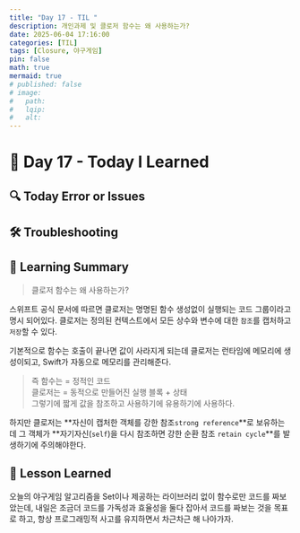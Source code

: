 ```yaml
---
title: "Day 17 - TIL "
description: 개인과제 및 클로저 함수는 왜 사용하는가?
date: 2025-06-04 17:16:00
categories: [TIL]
tags: [Closure, 야구게임]
pin: false
math: true
mermaid: true
# published: false
# image:
#   path:
#   lqip: 
#   alt: 
---
```


# 📘 Day 17 - Today I Learned

 ## 🔍 Today Error or Issues  

 ## 🛠️ Troubleshooting

 ## 📝 Learning Summary
 > 클로저 함수는 왜 사용하는가?  

 스위프트 공식 문서에 따르면 클로저는 명명된 함수 생성없이 실행되는 코드 그룹이라고 명시 되어있다.
 클로저는 정의된 컨텍스트에서 모든 상수와 변수에 대한 `참조`를 캡처하고 `저장`할 수 있다. 

 기본적으로 함수는 호출이 끝나면 값이 사라지게 되는데 클로저는 런타임에 메모리에 생성이되고, Swift가 자동으로 메모리를 관리해준다.

 > 즉 함수는 = 정적인 코드  
 클로저는 = 동적으로 만들어진 실행 블록 + 상태  
 그렇기에 짧게 값을 참조하고 사용하기에 유용하기에 사용하다.  

 하지만 클로저는 **자신이 캡처한 객체를 강한 참조`strong reference`**로 보유하는데 그 객체가 **자기자신(`self`)을 다시 참조하면 강한 순환 참조 `retain cycle`**를 발생하기에 주의해야한다.

 ## 📘 Lesson Learned
 오늘의 야구게임 알고리즘을 Set이나 제공하는 라이브러리 없이 함수로만 코드를 짜보았는데, 내일은 조금더 코드를 가독성과 효율성을 둘다 잡아서 코드를 짜보는 것을 목표로 하고, 항상 프로그래밍적 사고를 유지하면서 차근차근 해 나아가자.
